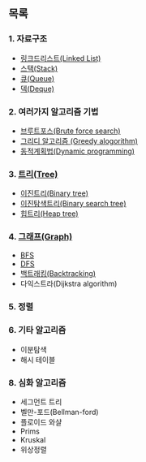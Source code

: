 ## 목록
### 1. 자료구조
- [링크드리스트(Linked List)](./data_structure/링크드리스트.md)
- [스택(Stack)](./data_structure/스택.md)
- [큐(Queue)](./data_structure/큐.md)
- [덱(Deque)](./data_structure/덱.md)

### 2. 여러가지 알고리즘 기법
- [브루트포스(Brute force search)](./basic_algorithm/brute_force.md)
- [그리디 알고리즘 (Greedy alogorithm)](./basic_algorithm/greedy.md)
- [동적계획법(Dynamic programming)](./basic_algorithm/dp.md)

### 3. [트리(Tree)](./tree/트리.md)
- [이진트리(Binary tree)](./tree/이진트리.md)
- [이진탐색트리(Binary search tree)](./tree/이진탐색트리.md)
- [힙트리(Heap tree)](./tree/힙트리.md)


### 4. [그래프(Graph)](./graph/그래프.md)
- [BFS](./graph/BFS.md)
- [DFS](./graph/DFS.md)
- [백트래킹(Backtracking)](./graph/백트래킹.md)
- 다익스트라(Dijkstra algorithm)

### 5. 정렬

### 6. 기타 알고리즘
- 이분탐색
- 해시 테이블

### 8. 심화 알고리즘
- 세그먼트 트리
- 벨만-포드(Bellman-ford)
- 플로이드 와샬
- Prims
- Kruskal
- 위상정렬
